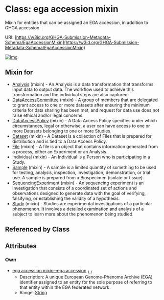 
# Class: ega accession mixin


Mixin for entities that can be assigned an EGA accession, in addition to GHGA accession.

URI: [https://w3id.org/GHGA-Submission-Metadata-Schema/EgaAccessionMixin](https://w3id.org/GHGA-Submission-Metadata-Schema/EgaAccessionMixin)


[![img](https://yuml.me/diagram/nofunky;dir:TB/class/[Study]uses%20-.->[EgaAccessionMixin&#124;ega_accession:string],[SequencingExperiment]uses%20-.->[EgaAccessionMixin],[Sample]uses%20-.->[EgaAccessionMixin],[Individual]uses%20-.->[EgaAccessionMixin],[File]uses%20-.->[EgaAccessionMixin],[Dataset]uses%20-.->[EgaAccessionMixin],[DataAccessPolicy]uses%20-.->[EgaAccessionMixin],[DataAccessCommittee]uses%20-.->[EgaAccessionMixin],[Analysis]uses%20-.->[EgaAccessionMixin],[Study],[SequencingExperiment],[Sample],[Individual],[File],[Dataset],[DataAccessPolicy],[DataAccessCommittee],[Analysis])](https://yuml.me/diagram/nofunky;dir:TB/class/[Study]uses%20-.->[EgaAccessionMixin&#124;ega_accession:string],[SequencingExperiment]uses%20-.->[EgaAccessionMixin],[Sample]uses%20-.->[EgaAccessionMixin],[Individual]uses%20-.->[EgaAccessionMixin],[File]uses%20-.->[EgaAccessionMixin],[Dataset]uses%20-.->[EgaAccessionMixin],[DataAccessPolicy]uses%20-.->[EgaAccessionMixin],[DataAccessCommittee]uses%20-.->[EgaAccessionMixin],[Analysis]uses%20-.->[EgaAccessionMixin],[Study],[SequencingExperiment],[Sample],[Individual],[File],[Dataset],[DataAccessPolicy],[DataAccessCommittee],[Analysis])

## Mixin for

 * [Analysis](Analysis.md) (mixin)  - An Analysis is a data transformation that transforms input data to output data. The workflow used to achieve this transformation and the individual steps are also captured.
 * [DataAccessCommittee](DataAccessCommittee.md) (mixin)  - A group of members that are delegated to grant access to one or more datasets after ensuring the minimum criteria for data sharing has been met, and request for data use does not raise ethical and/or legal concerns.
 * [DataAccessPolicy](DataAccessPolicy.md) (mixin)  - A Data Access Policy specifies under which circumstances, legal or otherwise, a user can have access to one or more Datasets belonging to one or more Studies.
 * [Dataset](Dataset.md) (mixin)  - A Dataset is a collection of Files that is prepared for distribution and is tied to a Data Access Policy.
 * [File](File.md) (mixin)  - A file is an object that contains information generated from a process, either an Experiment or an Analysis.
 * [Individual](Individual.md) (mixin)  - An Individual is a Person who is participating in a Study.
 * [Sample](Sample.md) (mixin)  - A sample is a limited quantity of something to be used for testing, analysis, inspection, investigation, demonstration, or trial use. A sample is prepared from a Biospecimen (isolate or tissue).
 * [SequencingExperiment](SequencingExperiment.md) (mixin)  - An sequencing experiment is an investigation that consists of a coordinated set of actions and observations designed to generate data with the goal of verifying, falsifying, or establishing the validity of a hypothesis.
 * [Study](Study.md) (mixin)  - Studies are experimental investigations of a particular phenomenon. It involves a detailed examination and analysis of a subject to learn more about the phenomenon being studied.

## Referenced by Class


## Attributes


### Own

 * [ega accession mixin➞ega accession](ega_accession_mixin_ega_accession.md)  <sub>1..1</sub>
     * Description: A unique European Genome-Phenome Archive (EGA) identifier assigned to an entity for the sole purpose of referring to that entity within the EGA federated network.
     * Range: [String](types/String.md)
